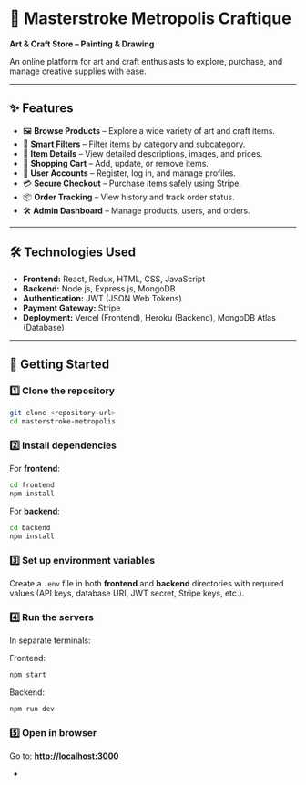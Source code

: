 
# 🎨 Masterstroke Metropolis Craftique

**Art & Craft Store – Painting & Drawing**

An online platform for art and craft enthusiasts to explore, purchase, and manage creative supplies with ease.

---

## ✨ Features

* 🖼️ **Browse Products** – Explore a wide variety of art and craft items.
* 🎯 **Smart Filters** – Filter items by category and subcategory.
* 📖 **Item Details** – View detailed descriptions, images, and prices.
* 🛒 **Shopping Cart** – Add, update, or remove items.
* 👤 **User Accounts** – Register, log in, and manage profiles.
* 💳 **Secure Checkout** – Purchase items safely using Stripe.
* 📦 **Order Tracking** – View history and track order status.
* 🛠️ **Admin Dashboard** – Manage products, users, and orders.

---

## 🛠️ Technologies Used

* **Frontend:** React, Redux, HTML, CSS, JavaScript
* **Backend:** Node.js, Express.js, MongoDB
* **Authentication:** JWT (JSON Web Tokens)
* **Payment Gateway:** Stripe
* **Deployment:** Vercel (Frontend), Heroku (Backend), MongoDB Atlas (Database)

---

## 🚀 Getting Started

### 1️⃣ Clone the repository

```bash
git clone <repository-url>
cd masterstroke-metropolis
```

### 2️⃣ Install dependencies

For **frontend**:

```bash
cd frontend
npm install
```

For **backend**:

```bash
cd backend
npm install
```

### 3️⃣ Set up environment variables

Create a `.env` file in both **frontend** and **backend** directories with required values (API keys, database URI, JWT secret, Stripe keys, etc.).

### 4️⃣ Run the servers

In separate terminals:

Frontend:

```bash
npm start
```

Backend:

```bash
npm run dev
```

### 5️⃣ Open in browser

Go to: **[http://localhost:3000](http://localhost:3000)**

-
